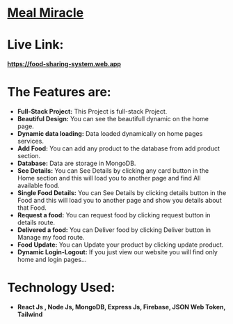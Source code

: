 # [Meal Miracle](https://food-sharing-system.web.app/)

# Live Link: 
   **https://food-sharing-system.web.app**
# The Features are:

* **Full-Stack Project:** This Project is full-stack Project.
* **Beautiful Design:** You can see the beautifull dynamic on the home page.
* **Dynamic data loading:** Data loaded dynamically on home pages services.
* **Add Food:** You can add any product to the database from add product section.
* **Database:** Data are storage in MongoDB.
* **See Details:** You can See Details by clicking any card button in the Home section and this will load you to another page and find All available food.
* **Single Food Details:** You can See Details by clicking details button in the Food and this will load you to another page and show you details about that Food.
* **Request a food:** You can request food by clicking request button in details route.
* **Delivered a food:** You can Deliver food by clicking Deliver button in Manage my food route.
* **Food Update:** You can Update your product by clicking update product. 
* **Dynamic Login-Logout:** If you just view our website you will find only home and login pages... 

# Technology Used:

* **React Js , Node Js, MongoDB, Express Js, Firebase, JSON Web Token, Tailwind**